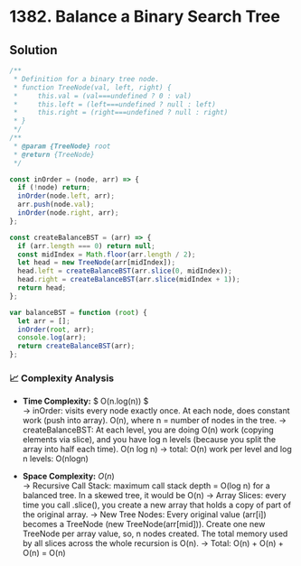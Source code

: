 # 1382. Balance a Binary Search Tree

## Solution

```javascript
/**
 * Definition for a binary tree node.
 * function TreeNode(val, left, right) {
 *     this.val = (val===undefined ? 0 : val)
 *     this.left = (left===undefined ? null : left)
 *     this.right = (right===undefined ? null : right)
 * }
 */
/**
 * @param {TreeNode} root
 * @return {TreeNode}
 */

const inOrder = (node, arr) => {
  if (!node) return;
  inOrder(node.left, arr);
  arr.push(node.val);
  inOrder(node.right, arr);
};

const createBalanceBST = (arr) => {
  if (arr.length === 0) return null;
  const midIndex = Math.floor(arr.length / 2);
  let head = new TreeNode(arr[midIndex]);
  head.left = createBalanceBST(arr.slice(0, midIndex));
  head.right = createBalanceBST(arr.slice(midIndex + 1));
  return head;
};

var balanceBST = function (root) {
  let arr = [];
  inOrder(root, arr);
  console.log(arr);
  return createBalanceBST(arr);
};
```

### 📈 Complexity Analysis

- **Time Complexity:** $ O(n.log(n)) $ <br>
  → inOrder: visits every node exactly once. At each node, does constant work (push into array). O(n),
  where n = number of nodes in the tree.
  → createBalanceBST: At each level, you are doing O(n) work (copying elements via slice),
  and you have log n levels (because you split the array into half each time). O(n log n)
  → total: O(n) work per level and log n levels: O(nlogn)
  <br>

- **Space Complexity:** $O(n)$ <br>
  → Recursive Call Stack: maximum call stack depth = O(log n) for a balanced tree. In a skewed tree, it would be O(n)
  → Array Slices: every time you call .slice(), you create a new array that holds a copy of part of the original array.
  → New Tree Nodes: Every original value (arr[i]) becomes a TreeNode (new TreeNode(arr[mid])). Create one new TreeNode per array value, so, n nodes created. The total memory used by all slices across the whole recursion is O(n).
  → Total: O(n) + O(n) + O(n) = O(n)
